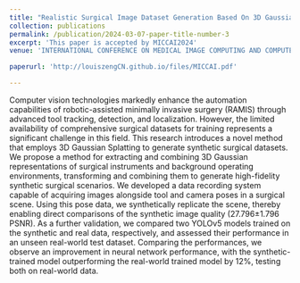 ```yaml
---
title: "Realistic Surgical Image Dataset Generation Based On 3D Gaussian Splatting"
collection: publications
permalink: /publication/2024-03-07-paper-title-number-3
excerpt: 'This paper is accepted by MICCAI2024'
venue: 'INTERNATIONAL CONFERENCE ON MEDICAL IMAGE COMPUTING AND COMPUTER ASSISTED INTERVENTION(MICCAI)'

paperurl: 'http://louiszengCN.github.io/files/MICCAI.pdf'

---
```


Computer vision technologies markedly enhance the automation capabilities of robotic-assisted minimally invasive surgery (RAMIS) through advanced tool tracking, detection, and localization. However, the limited availability of comprehensive surgical datasets for training represents a significant challenge in this field. This research introduces a novel method that employs 3D Gaussian Splatting to generate synthetic surgical datasets. We propose a method for extracting and combining 3D Gaussian representations of surgical instruments and background operating environments, transforming and combining them to generate high-fidelity synthetic surgical scenarios. We developed a data recording system capable of acquiring images alongside tool and camera poses in a surgical scene. Using this pose data, we synthetically replicate the scene, thereby enabling direct comparisons of the synthetic image quality (27.796±1.796 PSNR). As a further validation, we compared two YOLOv5 models trained on the synthetic and real data, respectively, and assessed their performance in an unseen real-world test dataset. Comparing the performances, we observe an improvement in neural network performance, with the synthetic-trained model outperforming the real-world trained model by 12%, testing both on real-world data.
